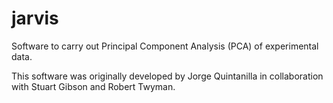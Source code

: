 # jarvis
 
Software to carry out Principal Component Analysis (PCA) of experimental data. 

This software was originally developed by Jorge Quintanilla in collaboration with Stuart Gibson and Robert Twyman.
